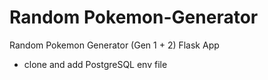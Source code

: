 # Random Pokemon-Generator
Random Pokemon Generator (Gen 1 + 2) Flask App

- clone and add PostgreSQL env file
